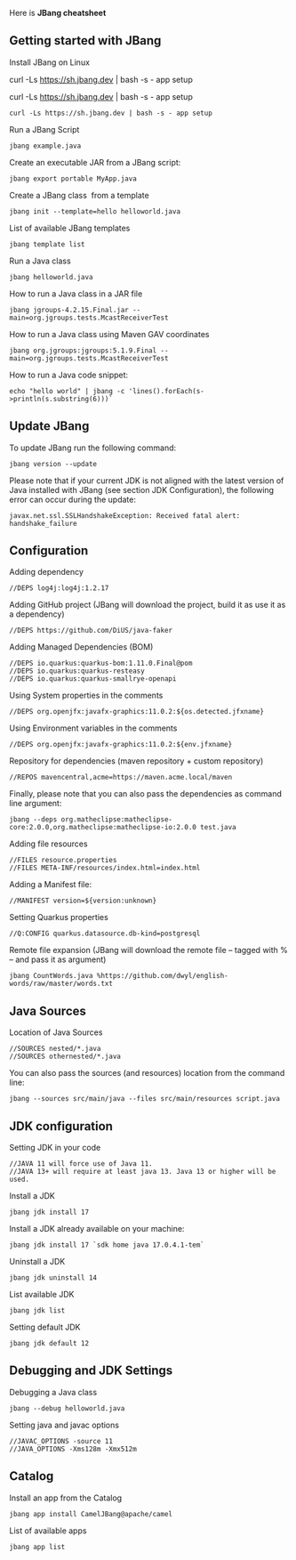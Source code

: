 Here is **JBang cheatsheet** 

## Getting started with JBang

Install JBang on Linux

curl -Ls https://sh.jbang.dev | bash -s - app setup

curl -Ls https://sh.jbang.dev | bash -s - app setup

```
curl -Ls https://sh.jbang.dev | bash -s - app setup
```

Run a JBang Script

```
jbang example.java
```

Create an executable JAR from a JBang script:


```
jbang export portable MyApp.java
```

Create a JBang class  from a template

```
jbang init --template=hello helloworld.java
```

List of available JBang templates

```
jbang template list
```

Run a Java class

```
jbang helloworld.java
```

How to run a Java class in a JAR file


```
jbang jgroups-4.2.15.Final.jar --main=org.jgroups.tests.McastReceiverTest
```

How to run a Java class using Maven GAV coordinates

```
jbang org.jgroups:jgroups:5.1.9.Final --main=org.jgroups.tests.McastReceiverTest 

```

How to run a Java code snippet:

```
echo "hello world" | jbang -c 'lines().forEach(s->println(s.substring(6)))`
```

## Update JBang

To update JBang run the following command:

```
jbang version --update
```

Please note that if your current JDK is not aligned with the latest version of Java installed with JBang (see section JDK Configuration), the following error can occur during the update:

```
javax.net.ssl.SSLHandshakeException: Received fatal alert: handshake_failure
```

## Configuration

Adding dependency

```
//DEPS log4j:log4j:1.2.17
```

Adding GitHub project (JBang will download the project, build it as use it as a dependency)

```
//DEPS https://github.com/DiUS/java-faker
```

Adding Managed Dependencies (BOM)

```
//DEPS io.quarkus:quarkus-bom:1.11.0.Final@pom
//DEPS io.quarkus:quarkus-resteasy
//DEPS io.quarkus:quarkus-smallrye-openapi
```

Using System properties in the comments

```
//DEPS org.openjfx:javafx-graphics:11.0.2:${os.detected.jfxname}
```

Using Environment variables in the comments

```
//DEPS org.openjfx:javafx-graphics:11.0.2:${env.jfxname}
```

Repository for dependencies (maven repository + custom repository)

```
//REPOS mavencentral,acme=https://maven.acme.local/maven
```

Finally, please note that you can also pass the dependencies as command line argument:

```
jbang --deps org.matheclipse:matheclipse-core:2.0.0,org.matheclipse:matheclipse-io:2.0.0 test.java
```

Adding file resources

```
//FILES resource.properties
//FILES META-INF/resources/index.html=index.html
```

Adding a Manifest file:

```
//MANIFEST version=${version:unknown}
```

Setting Quarkus properties

```
//Q:CONFIG quarkus.datasource.db-kind=postgresql
```

Remote file expansion (JBang will download the remote file – tagged with % – and pass it as argument)


```
jbang CountWords.java %https://github.com/dwyl/english-words/raw/master/words.txt
```

## Java Sources

Location of Java Sources

```
//SOURCES nested/*.java
//SOURCES othernested/*.java
```

You can also pass the sources (and resources) location from the command line:


```
jbang --sources src/main/java --files src/main/resources script.java
```

## JDK configuration

Setting JDK in your code

```
//JAVA 11 will force use of Java 11.
//JAVA 13+ will require at least java 13. Java 13 or higher will be used.
```

Install a JDK

```
jbang jdk install 17
```

Install a JDK already available on your machine:

```
jbang jdk install 17 `sdk home java 17.0.4.1-tem`
```

Uninstall a JDK

```
jbang jdk uninstall 14
```

List available JDK

```
jbang jdk list
```

Setting default JDK

```
jbang jdk default 12
```

## Debugging and JDK Settings

Debugging a Java class

```
jbang --debug helloworld.java
```

Setting java and javac options

```
//JAVAC_OPTIONS -source 11
//JAVA_OPTIONS -Xms128m -Xmx512m
```

## Catalog

Install an app from the Catalog

```
jbang app install CamelJBang@apache/camel
```

List of available apps

```
jbang app list
```
